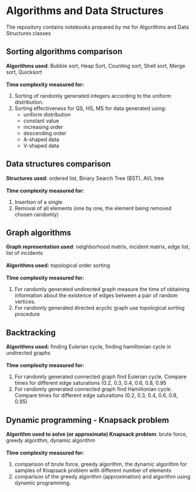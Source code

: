 # Algorithms and Data Structures 
The repository contains notebooks prepared by me for Algorithms and Data Structures classes

## Sorting algorithms comparison
**Algorithms used**: Bubble sort, Heap Sort, Counting sort, Shell sort, Merge sort, Quicksort
<br><br>
**Time complexity measured for:**
1. Sorting of randomly generated integers according to the uniform distribution.
1. Sorting effectiveness for QS, HS, MS for data generated using:
    * uniform distribution
    * constant value 
    * increasing order
    * descending order
    * A-shaped data
    * V-shaped data
  
## Data structures comparison
**Structures used**: ordered list, Binary Search Tree (BST), AVL tree
<br><br>
**TIme complexity measured for:**
1. Insertion of a single 
2. Removal of all elements (one by one, the element being removed chosen randomly)

## Graph algorithms
**Graph representation used**: neighborhood matrix, incident matrix, edge list, list of incidents
<br><br>
**Algorithms used:** topological order sorting
<br><br>
**TIme complexity measured for:** 
1. For randomly generated undirected graph measure the time of obtaining information about the existence of edges between a pair of random vertices.
2. For randomly generated directed acyclic graph use topological sorting procedure


## Backtracking 
**Algorithms used:** finding Eulerian cycle, finding hamiltonian cycle in undirected graphs
<br><br>
**TIme complexity measured for:** 
1. For randomly generated connected graph find Eulerian cycle. Compare times for different edge saturations (0.2, 0.3, 0.4, 0.6, 0.8, 0.95
2. For randomly generated connected graph find Hamiltonian cycle. Compare times for different edge saturations (0.2, 0.3, 0.4, 0.6, 0.8, 0.95)


## Dynamic programming - Knapsack problem
**Algorithm used to solve (or approximate) Knapsack problem**: brute force, greedy algorithm, dynamic algorithm
<br><br>
**TIme complexity measured for:** 
1. comparison of brute force, greedy algorithm, the dynamic algorithm for samples of Knapsack problem with different number of elements
2. comparison of the greedy algorithm (approximation) and algorithm using dynamic programming. 

